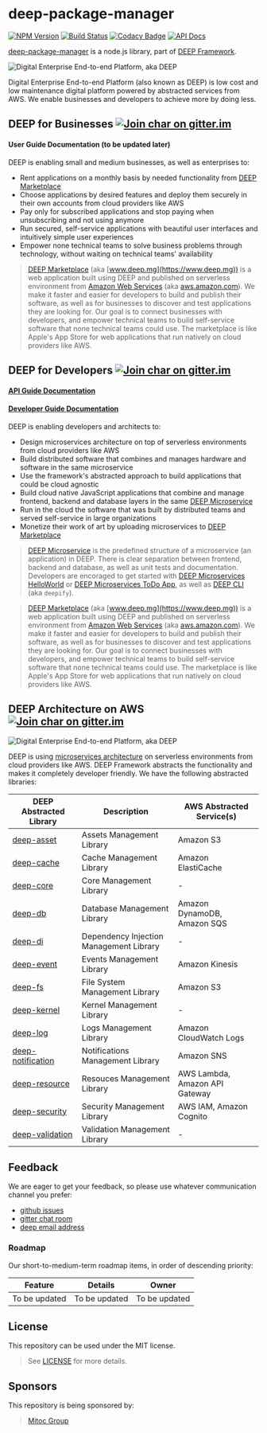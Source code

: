 deep-package-manager
====================

[![NPM Version](https://img.shields.io/npm/v/deep-package-manager.svg)](https://npmjs.org/package/deep-package-manager)
[![Build Status](https://magnum.travis-ci.com/MitocGroup/deep-package-manager.svg?token=sAyMHy4Uoefc2JPq5ZLc)](https://magnum.travis-ci.com/MitocGroup/deep-package-manager)
[![Codacy Badge](https://api.codacy.com/project/badge/coverage/f45bf66aad164db0a11523dbfce39bb6)](https://www.codacy.com/app/MitocGroup/deep-package-manager)
[![API Docs](http://docs.deep.mg/badge.svg)](http://docs.deep.mg)

[deep-package-manager](https://www.npmjs.com/package/deep-package-manager) is a node.js library, part of [DEEP Framework](https://github.com/MitocGroup/deep-framework).

![Digital Enterprise End-to-end Platform, aka DEEP](https://github.com/MitocGroup/deep-framework/blob/master/docs/deep-ecosystem.png)

Digital Enterprise End-to-end Platform (also known as DEEP) is low cost and low maintenance digital platform powered by abstracted services from AWS. We enable businesses and developers to achieve more by doing less.

## DEEP for Businesses [![Join char on gitter.im](https://img.shields.io/badge/%E2%8A%AA%20gitter%20-join%20chat%20%E2%86%92-brightgreen.svg)](https://gitter.im/MitocGroup/deep-framework)

#### User Guide Documentation (to be updated later)

DEEP is enabling small and medium businesses, as well as enterprises to:
- Rent applications on a monthly basis by needed functionality from [DEEP Marketplace](https://www.deep.mg)
- Choose applications by desired features and deploy them securely in their own accounts from cloud providers like AWS
- Pay only for subscribed applications and stop paying when unsubscribing and not using anymore
- Run secured, self-service applications with beautiful user interfaces and intuitively simple user experiences
- Empower none technical teams to solve business problems through technology, without waiting on technical teams' availability

> [DEEP Marketplace](https://www.deep.mg) (aka [www.deep.mg](https://www.deep.mg)) is a web application built using DEEP and published on serverless environment from [Amazon Web Services](https://aws.amazon.com) (aka [aws.amazon.com](https://aws.amazon.com)). We make it faster and easier for developers to build and publish their software, as well as for businesses to discover and test applications they are looking for. Our goal is to connect businesses with developers, and empower technical teams to build self-service software that none technical teams could use. The marketplace is like Apple's App Store for web applications that run natively on cloud providers like AWS.

## DEEP for Developers [![Join char on gitter.im](https://img.shields.io/badge/%E2%8A%AA%20gitter%20-join%20chat%20%E2%86%92-brightgreen.svg)](https://gitter.im/MitocGroup/deep-framework)

#### [API Guide Documentation](http://docs.deep.mg)
#### [Developer Guide Documentation](https://github.com/MitocGroup/deep-framework/blob/master/docs/index.md)

DEEP is enabling developers and architects to:
- Design microservices architecture on top of serverless environments from cloud providers like AWS
- Build distributed software that combines and manages hardware and software in the same microservice
- Use the framework's abstracted approach to build applications that could be cloud agnostic
- Build cloud native JavaScript applications that combine and manage frontend, backend and database layers in the same [DEEP Microservice](https://github.com/MitocGroup/deep-framework/blob/master/docs/microservice.md)
- Run in the cloud the software that was built by distributed teams and served self-service in large organizations
- Monetize their work of art by uploading microservices to [DEEP Marketplace](https://www.deep.mg)

> [DEEP Microservice](https://github.com/MitocGroup/deep/blob/master/docs/microservice.md) is the predefined structure of a microservice (an application) in DEEP. There is clear separation between frontend, backend and database, as well as unit tests and documentation. Developers are encoraged to get started with [DEEP Microservices HelloWorld](https://github.com/MitocGroup/deep-microservices-helloworld) or [DEEP Microservices ToDo App](https://github.com/MitocGroup/deep-microservices-todo-app), as well as [DEEP CLI](https://www.npmjs.com/package/deepify) (aka `deepify`).

> [DEEP Marketplace](https://www.deep.mg) (aka [www.deep.mg](https://www.deep.mg)) is a web application built using DEEP and published on serverless environment from [Amazon Web Services](https://aws.amazon.com) (aka [aws.amazon.com](https://aws.amazon.com)). We make it faster and easier for developers to build and publish their software, as well as for businesses to discover and test applications they are looking for. Our goal is to connect businesses with developers, and empower technical teams to build self-service software that none technical teams could use. The marketplace is like Apple's App Store for web applications that run natively on cloud providers like AWS.

## DEEP Architecture on AWS [![Join char on gitter.im](https://img.shields.io/badge/%E2%8A%AA%20gitter%20-join%20chat%20%E2%86%92-brightgreen.svg)](https://gitter.im/MitocGroup/deep-framework)

![Digital Enterprise End-to-end Platform, aka DEEP](https://github.com/MitocGroup/deep-framework/blob/master/docs/deep-architecture.png)

DEEP is using [microservices architecture](https://en.wikipedia.org/wiki/Microservices) on serverless environments from cloud providers like AWS. DEEP Framework abstracts the functionality and makes it completely developer friendly. We have the following abstracted libraries:

DEEP Abstracted Library | Description | AWS Abstracted Service(s)
-------------|---------------------|--------------------------
[deep-asset](http://docs.deep.mg/deep-asset) | Assets Management Library | Amazon S3
[deep-cache](http://docs.deep.mg/deep-cache) | Cache Management Library | Amazon ElastiCache
[deep-core](http://docs.deep.mg/deep-core) | Core Management Library | -
[deep-db](http://docs.deep.mg/deep-db) | Database Management Library | Amazon DynamoDB, Amazon SQS
[deep-di](http://docs.deep.mg/deep-di) | Dependency Injection Management Library | -
[deep-event](http://docs.deep.mg/deep-event) | Events Management Library | Amazon Kinesis
[deep-fs](http://docs.deep.mg/deep-fs) | File System Management Library | Amazon S3
[deep-kernel](http://docs.deep.mg/deep-kernel) | Kernel Management Library | -
[deep-log](http://docs.deep.mg/deep-log) | Logs Management Library | Amazon CloudWatch Logs
[deep-notification](http://docs.deep.mg/deep-notification) | Notifications Management Library | Amazon SNS
[deep-resource](http://docs.deep.mg/deep-resource) | Resouces Management Library | AWS Lambda, Amazon API Gateway
[deep-security](http://docs.deep.mg/deep-security) | Security Management Library | AWS IAM, Amazon Cognito
[deep-validation](http://docs.deep.mg/deep-validation) | Validation Management Library | -

## Feedback

We are eager to get your feedback, so please use whatever communication channel you prefer:
- [github issues](https://github.com/MitocGroup/deep-framework/issues)
- [gitter chat room](https://gitter.im/MitocGroup/deep-framework)
- [deep email address](mailto:feedback@deep.mg)

### Roadmap

Our short-to-medium-term roadmap items, in order of descending priority:

Feature | Details | Owner
--------|---------|------
To be updated | To be updated | To be updated

## License

This repository can be used under the MIT license.
> See [LICENSE](https://github.com/MitocGroup/deep-package-manager/blob/master/LICENSE) for more details.

## Sponsors

This repository is being sponsored by:
> [Mitoc Group](http://www.mitocgroup.com)
